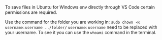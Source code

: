To save files in Ubuntu for Windows env directly through VS Code certain permissions are required.

 Use the command for the folder you are working in: `sudo chown -R username:username ../folder/` 
`username:username` need to be replaced with your username. To see it you can use the `whoami` command in the terminal.